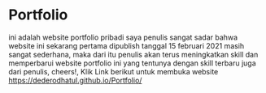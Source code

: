 # Portfolio
ini adalah website portfolio pribadi saya
penulis sangat sadar bahwa website ini sekarang pertama dipublish tanggal 15 februari 2021 masih sangat sederhana,
maka dari itu penulis akan terus meningkatkan skill dan memperbarui website portfolio ini yang tentunya dengan skill terbaru juga dari penulis, cheers!,
Klik Link berikut untuk membuka website https://dederodhatul.github.io/Portfolio/
